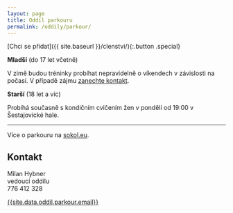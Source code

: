 ```yaml
---
layout: page
title: Oddíl parkouru
permalink: /oddily/parkour/
---
```


[Chci se přidat]({{ site.baseurl }}/clenstvi/){:.button .special}

**Mladší** (do 17 let včetně)

V zimě budou tréninky probíhat nepravidelně o víkendech v závislosti na počasí. V případě zájmu [zanechte kontakt](#f).

**Starší** (18 let a víc)

Probíhá současně s kondičním cvičením žen v pondělí od 19:00 v Šestajovické hale.

---

Více o parkouru na [sokol.eu](http://sokol.eu/obsah/3371/).

## Kontakt

Milan Hybner  
vedoucí oddílu  
776 412 328

[{{site.data.oddil.parkour.email}}](mailto:{{site.data.oddil.parkour.email}})